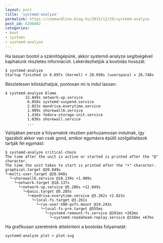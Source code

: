 ```yaml
---
layout: post
title: 'systemd-analyze'
permalink: https://commandline.blog.hu/2015/12/29/systemd-analyze
post_id: 8208402
categories: 
- boot
- systems
- systemd-analyze
---
```


Ha lassan bootol a számítógépünk, akkor systemd-analyze segítségével kaphatunk részletes információt. Lekérdezhetjük a bootolás hosszát:

```
$ systemd-analyze
Startup finished in 6.697s (kernel) + 20.050s (userspace) = 26.748s
```

Részletesen kilistázhatjuk, pontosan mi is indul lassan:

```
$ systemd-analyze blame
         12.849s network-up.service
          6.058s systemd-suspend.service
          2.023s mandriva-everytime.service
          1.909s shorewall6.service
          1.436s fedora-storage-init.service
          1.036s shorewall.service
          ...
```

Valójában persze a folyamatok részben párhuzamosan indulnak, így igazából akkor van csak gond, amikor egymásra épülő szolgáltatások tartják fel egymást:

```
$ systemd-analyze critical-chain 
The time after the unit is active or started is printed after the "@" character.
The time the unit takes to start is printed after the "+" character.
graphical.target @20.049s
└─multi-user.target @20.048s
  └─shorewall6.service @18.139s +1.909s
    └─network.target @18.137s
      └─network-up.service @5.286s +12.849s
        └─basic.target @5.285s
          └─mandriva-everytime.service @3.262s +2.023s
            └─local-fs.target @3.261s
              └─run-user-500-gvfs.mount @19.243s
                └─local-fs-pre.target @555ms
                  └─systemd-remount-fs.service @291ms +263ms
                    └─systemd-readahead-replay.service @216ms +67ms
```

Ha grafikusan szeretnénk áttekinteni a bootolás folyamatát:

```
systemd-analyze plot > plot.svg
```